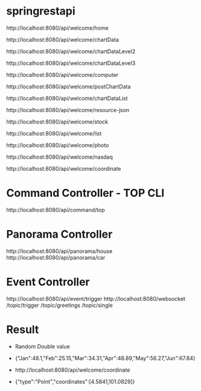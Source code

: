 # springrestapi

http://localhost:8080/api/welcome/home

http://localhost:8080/api/welcome/chartData

http://localhost:8080/api/welcome/chartDataLevel2

http://localhost:8080/api/welcome/chartDataLevel3

http://localhost:8080/api/welcome/computer

http://localhost:8080/api/welcome/postChartData

http://localhost:8080/api/welcome/chartDataList

http://localhost:8080/api/welcome/resource-json

http://localhost:8080/api/welcome/stock

http://localhost:8080/api/welcome/list

http://localhost:8080/api/welcome/photo

http://localhost:8080/api/welcome/nasdaq

http://localhost:8080/api/welcome/coordinate


# Command Controller - TOP CLI
http://localhost:8080/api/command/top

# Panorama Controller
http://localhost:8080/api/panorama/house
http://localhost:8080/api/panorama/car

# Event Controller
http://localhost:8080/api/event/trigger
http://localhost:8080/websocket
/topic/trigger
/topic/greetings
/topic/single

# Result
* Random Double value
* {"Jan":48.1,"Feb":25.15,"Mar":34.31,"Apr":48.89,"May":56.27,"Jun":67.84}



* http://localhost:8080/api/welcome/coordinate
* {"type":"Point","coordinates":[4.5841,101.0829]}
